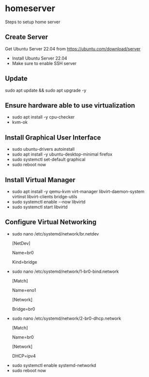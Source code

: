 # homeserver
Steps to setup home server

## Create Server

Get Ubuntu Server 22.04 from https://ubuntu.com/download/server

<ul>
  <li>Install Ubuntu Server 22.04
  <li>Make sure to enable SSH server
</ul>

## Update

sudo apt update && sudo apt upgrade -y

## Ensure hardware able to use virtualization

<ul>
  <li>sudo apt install -y cpu-checker
  <li>kvm-ok
</ul>

## Install Graphical User Interface

<ul>
  <li>sudo ubuntu-drivers autoinstall
  <li>sudo apt install -y ubuntu-desktop-minimal firefox
  <li>sudo systemctl set-default graphical
  <li>sudo reboot now
</ul>

## Install Virtual Manager

<ul>
  <li>sudo apt install -y qemu-kvm virt-manager libvirt-daemon-system virtinst libvirt-clients bridge-utils
  <li>sudo systemctl enable --now libvirtd
  <li>sudo systemctl start libvirtd
</ul>

## Configure Virtual Networking

<ul>
  <li>sudo nano /etc/systemd/network/br.netdev

  [NetDev]
  
  Name=br0

  Kind=bridge

  <li>sudo nano /etc/systemd/network/1-br0-bind.network

  [Match]
  
  Name=eno1
  

  [Network]
  
  Bridge=br0

<li>sudo nano /etc/systemd/network/2-br0-dhcp.network

  [Match]
  
  Name=br0
  

  [Network]
  
  DHCP=ipv4

<li>sudo systemctl enable systemd-networkd

<li>sudo reboot now
</ul>
